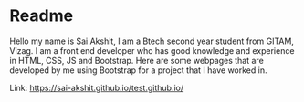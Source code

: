 # Readme
Hello my name is Sai Akshit, I am a Btech second year student from GITAM, Vizag.
I am a front end developer who has good knowledge and experience in HTML, CSS, JS and Bootstrap.
Here are some webpages that are developed by me using Bootstrap for a project that I have worked in.

Link: https://sai-akshit.github.io/test.github.io/
